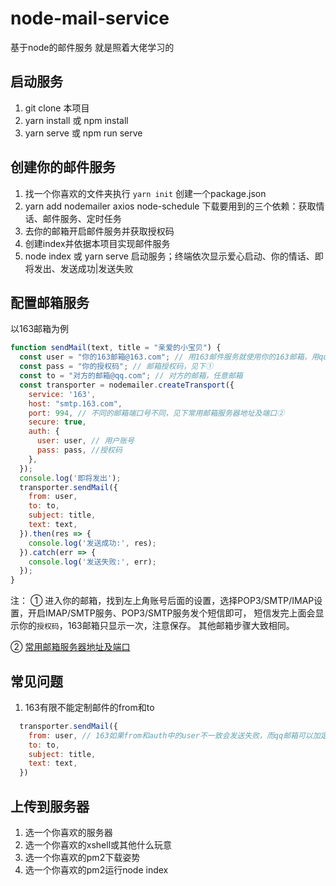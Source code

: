 # node-mail-service
基于node的邮件服务
就是照着大佬学习的

## 启动服务
1. git clone 本项目
2. yarn install 或 npm install
3. yarn serve 或 npm run serve

## 创建你的邮件服务
1. 找一个你喜欢的文件夹执行 `yarn init` 创建一个package.json
2. yarn add nodemailer axios node-schedule 下载要用到的三个依赖：获取情话、邮件服务、定时任务
3. 去你的邮箱开启邮件服务并获取授权码
4. 创建index并依据本项目实现邮件服务
5. node index 或 yarn serve 启动服务；终端依次显示爱心启动、你的情话、即将发出、发送成功|发送失败

## 配置邮箱服务

以163邮箱为例
```js
function sendMail(text, title = "亲爱的小宝贝") {
  const user = "你的163邮箱@163.com"; // 用163邮件服务就使用你的163邮箱，用qq邮件服务就用qq邮箱
  const pass = "你的授权码"; // 邮箱授权码，见下①
  const to = "对方的邮箱@qq.com"; // 对方的邮箱，任意邮箱
  const transporter = nodemailer.createTransport({
    service: '163',
    host: "smtp.163.com",
    port: 994, // 不同的邮箱端口号不同，见下常用邮箱服务器地址及端口②
    secure: true,
    auth: {
      user: user, // 用户账号
      pass: pass, //授权码
    },
  });
  console.log('即将发出');
  transporter.sendMail({
    from: user,
    to: to,
    subject: title,
    text: text,
  }).then(res => {
    console.log('发送成功:', res);
  }).catch(err => {
    console.log('发送失败:', err);
  });
}
```
注：
① 进入你的邮箱，找到左上角账号后面的设置，选择POP3/SMTP/IMAP设置，开启IMAP/SMTP服务、POP3/SMTP服务发个短信即可，
短信发完上面会显示你的`授权码`，163邮箱只显示一次，注意保存。
  其他邮箱步骤大致相同。

② [常用邮箱服务器地址及端口](https://wenku.baidu.com/view/c42dc4e8f4335a8102d276a20029bd64783e62c1.html)

## 常见问题

1. 163有限不能定制邮件的from和to
```js
  transporter.sendMail({
    from: user, // 163如果from和auth中的user不一致会发送失败，而qq邮箱可以加定制话语`你的爱人${user}`
    to: to,
    subject: title,
    text: text,
  })
```

## 上传到服务器
1. 选一个你喜欢的服务器
2. 选一个你喜欢的xshell或其他什么玩意
3. 选一个你喜欢的pm2下载姿势
4. 选一个你喜欢的pm2运行node index